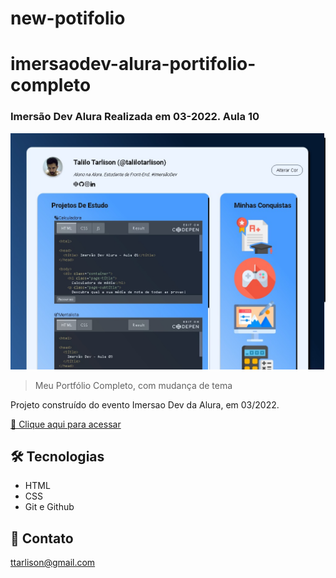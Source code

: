 # new-potifolio


#  imersaodev-alura-portifolio-completo
### Imersão Dev Alura Realizada em 03-2022. Aula 10
![preview](view.jpg)

>Meu Portfólio Completo, com mudança de tema

Projeto construído do evento  Imersao Dev da Alura, em 03/2022.

[🔗 Clique aqui para acessar](https://talilotarlison.github.io/imersaodev-alura-certificard-aula-10/)


## 🛠 Tecnologias

- HTML
- CSS
- Git e Github

## 💛 Contato

ttarlison@gmail.com
